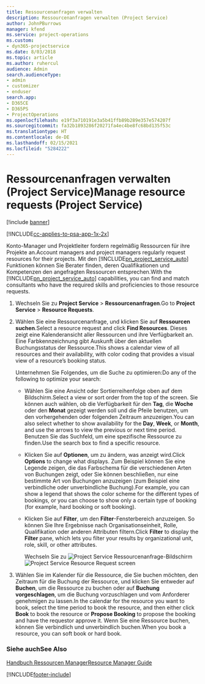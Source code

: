 ```yaml
---
title: Ressourcenanfragen verwalten
description: Ressourcenanfragen verwalten (Project Service)
author: JohnPBurrows
manager: kfend
ms.service: project-operations
ms.custom:
- dyn365-projectservice
ms.date: 8/03/2018
ms.topic: article
ms.author: ruhercul
audience: Admin
search.audienceType:
- admin
- customizer
- enduser
search.app:
- D365CE
- D365PS
- ProjectOperations
ms.openlocfilehash: e19f3a710191e3a5b41ffb89b289e357e574207f
ms.sourcegitcommit: fa32b1893286f20271fa4ec4be8fc68bd135f53c
ms.translationtype: HT
ms.contentlocale: de-DE
ms.lasthandoff: 02/15/2021
ms.locfileid: "5284222"
---
```

# <a name="manage-resource-requests-project-service"></a><span data-ttu-id="0e568-103">Ressourcenanfragen verwalten (Project Service)</span><span class="sxs-lookup"><span data-stu-id="0e568-103">Manage resource requests (Project Service)</span></span>

[!include [banner](../includes/psa-now-project-operations.md)]

[!INCLUDE[cc-applies-to-psa-app-1x-2x](../includes/cc-applies-to-psa-app-1x-2x.md)]

<span data-ttu-id="0e568-104">Konto-Manager und Projektleiter fordern regelmäßig Ressourcen für ihre Projekte an.</span><span class="sxs-lookup"><span data-stu-id="0e568-104">Account managers and project managers regularly request resources for their projects.</span></span> <span data-ttu-id="0e568-105">Mit den [!INCLUDE[pn_project_service_auto](../includes/pn-project-service-auto.md)] Funktionen können Sie Berater finden, deren Qualifikationen und Kompetenzen den angefragten Ressourcen entsprechen.</span><span class="sxs-lookup"><span data-stu-id="0e568-105">With the [!INCLUDE[pn_project_service_auto](../includes/pn-project-service-auto.md)] capabilities, you can find and match consultants who have the required skills and proficiencies to those resource requests.</span></span>  
  
1. <span data-ttu-id="0e568-106">Wechseln Sie zu **Project Service** > **Ressourcenanfragen**.</span><span class="sxs-lookup"><span data-stu-id="0e568-106">Go to **Project Service** > **Resource Requests**.</span></span>  
  
2. <span data-ttu-id="0e568-107">Wählen Sie eine Ressourcenanfrage, und klicken Sie auf **Ressourcen suchen**.</span><span class="sxs-lookup"><span data-stu-id="0e568-107">Select a resource request and click **Find Resources**.</span></span> <span data-ttu-id="0e568-108">Dieses zeigt eine Kalenderansicht aller Ressourcen und ihre Verfügbarkeit an. Eine Farbkennzeichnung gibt Auskunft über den aktuellen Buchungsstatus der Ressource.</span><span class="sxs-lookup"><span data-stu-id="0e568-108">This shows a calendar view of all resources and their availability, with color coding that provides a visual view of a resource’s booking status.</span></span>  
  
    <span data-ttu-id="0e568-109">Unternehmen Sie Folgendes, um die Suche zu optimieren:</span><span class="sxs-lookup"><span data-stu-id="0e568-109">Do any of the following to optimize your search:</span></span>  
  
   -   <span data-ttu-id="0e568-110">Wählen Sie eine Ansicht oder Sortierreihenfolge oben auf dem Bildschirm.</span><span class="sxs-lookup"><span data-stu-id="0e568-110">Select a view or sort order from the top of the screen.</span></span> <span data-ttu-id="0e568-111">Sie können auch wählen, ob die Verfügbarkeit für den **Tag**, die **Woche** oder den **Monat** gezeigt werden soll und die Pfeile benutzen, um den vorhergehenden oder folgenden Zeitraum anzuzeigen.</span><span class="sxs-lookup"><span data-stu-id="0e568-111">You can also select whether to show availability for the **Day**, **Week**, or **Month**, and use the arrows to view the previous or next time period.</span></span> <span data-ttu-id="0e568-112">Benutzen Sie das Suchfeld, um eine spezifische Ressource zu finden.</span><span class="sxs-lookup"><span data-stu-id="0e568-112">Use the search box to find a specific resource.</span></span>  
  
   -   <span data-ttu-id="0e568-113">Klicken Sie auf **Optionen**, um zu ändern, was anzeigt wird.</span><span class="sxs-lookup"><span data-stu-id="0e568-113">Click **Options** to change what displays.</span></span> <span data-ttu-id="0e568-114">Zum Beispiel können Sie eine Legende zeigen, die das Farbschema für die verschiedenen Arten von Buchungen zeigt, oder Sie können beschließen, nur eine bestimmte Art von Buchungen anzuzeigen (zum Beispiel eine verbindliche oder unverbindliche Buchung).</span><span class="sxs-lookup"><span data-stu-id="0e568-114">For example, you can show a legend that shows the color scheme for the different types of bookings, or you can choose to show only a certain type of booking (for example, hard booking or soft booking).</span></span>  
  
   -   <span data-ttu-id="0e568-115">Klicken Sie auf **Filter**, um den **Filter**-Fensterbereich anzuzeigen. So können Sie Ihre Ergebnisse nach Organisationseinheit, Rolle, Qualifikation oder anderen Attributen filtern.</span><span class="sxs-lookup"><span data-stu-id="0e568-115">Click **Filter** to display the **Filter** pane, which lets you filter your results by organizational unit, role, skill, or other attributes.</span></span>  
  
       <span data-ttu-id="0e568-116">Wechseln Sie zu ![Project Service Ressourcenanfrage-Bildschirm](../psa/media/project-service-resource-request-screen.png "Wechseln Sie zu Project Service Ressourcenanfrage-Bildschirm")</span><span class="sxs-lookup"><span data-stu-id="0e568-116">![Project Service Resource Request screen](../psa/media/project-service-resource-request-screen.png "Project Service Resource Request screen")</span></span>  
  
3. <span data-ttu-id="0e568-117">Wählen Sie im Kalender für die Ressource, die Sie buchen möchten, den Zeitraum für die Buchung der Ressource, und klicken Sie entweder auf **Buchen**, um die Ressource zu buchen oder auf **Buchung vorgeschlagen**, um die Buchung vorzuschlagen und vom Anforderer genehmigen zu lassen.</span><span class="sxs-lookup"><span data-stu-id="0e568-117">In the calendar for the resource you want to book, select the time period to book the resource, and then either click **Book** to book the resource or **Propose Booking** to propose the booking and have the requestor approve it.</span></span> <span data-ttu-id="0e568-118">Wenn Sie eine Ressource buchen, können Sie verbindlich und unverbindlich buchen.</span><span class="sxs-lookup"><span data-stu-id="0e568-118">When you book a resource, you can soft book or hard book.</span></span>  
  
### <a name="see-also"></a><span data-ttu-id="0e568-119">Siehe auch</span><span class="sxs-lookup"><span data-stu-id="0e568-119">See Also</span></span>  
 [<span data-ttu-id="0e568-120">Handbuch Ressourcen Manager</span><span class="sxs-lookup"><span data-stu-id="0e568-120">Resource Manager Guide</span></span>](../psa/resource-manager-guide.md)


[!INCLUDE[footer-include](../includes/footer-banner.md)]